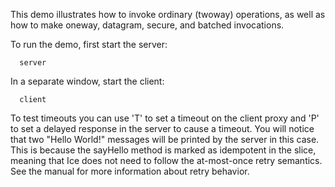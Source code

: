 This demo illustrates how to invoke ordinary (twoway) operations, as
well as how to make oneway, datagram, secure, and batched invocations.

To run the demo, first start the server:

      server

In a separate window, start the client:

      client

To test timeouts you can use 'T' to set a timeout on the client proxy 
and 'P' to set a delayed response in the server to cause a timeout.
You will notice that two "Hello World!" messages will be printed by
the server in this case. This is because the sayHello method is marked
as idempotent in the slice, meaning that Ice does not need to follow
the at-most-once retry semantics. See the manual for more information
about retry behavior.
